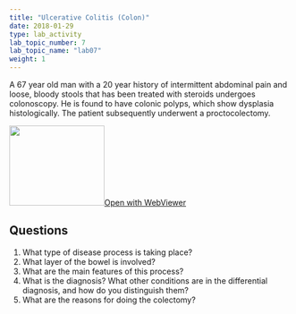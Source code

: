 ```yaml
---
title: "Ulcerative Colitis (Colon)"
date: 2018-01-29
type: lab_activity
lab_topic_number: 7
lab_topic_name: "lab07"
weight: 1
---
```

<div class="entrybody">
<p>A 67 year old man with a 20 year history of intermittent abdominal pain and loose, bloody stools that has been treated with steroids undergoes colonoscopy. He is found to have colonic polyps, which show dysplasia histologically. The patient subsequently underwent a proctocolectomy.<br clear="all"></p>

<div class="thumbnail"><a href="http://virtualslides.cumc.columbia.edu/GI%20Path%2001.svs/view.apml?" target="_blank"><img alt="" src="/assets/images/slide_GIpath01.jpg" width="170" height="143" class="mt-image-left"></a><a href="http://virtualslides.cumc.columbia.edu/GI%20Path%2001.svs/view.apml?" target="_blank">Open with WebViewer</a></div>

<h2>Questions</h2>


<ol>
<li> What type of disease process is taking place?</li>
<li> What layer of the bowel is involved?</li>
<li> What are the main features of this process?</li>
<li> What is the diagnosis? What other conditions are in the differential diagnosis, and how do you distinguish them?</li>
<li> What are the reasons for doing the colectomy?</li>
</ol>


						
</div>
